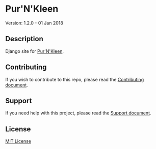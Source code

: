 # Pur'N'Kleen

Version: 1.2.0 - 01 Jan 2018

## Description

Django site for [Pur'N'Kleen](https://purnkleen.com).  

## Contributing

If you wish to contribute to this repo, please read the [Contributing document](.github/CONTRIBUTING.md).

## Support

If you need help with this project, please read the [Support document](.github/SUPPORT.md).

## License

[MIT License](LICENSE.md)

